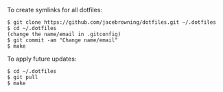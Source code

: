 To create symlinks for all dotfiles:

```
$ git clone https://github.com/jacebrowning/dotfiles.git ~/.dotfiles
$ cd ~/.dotfiles
(change the name/email in .gitconfig)
$ git commit -am "Change name/email"
$ make 
```

To apply future updates:

```
$ cd ~/.dotfiles
$ git pull
$ make
```
